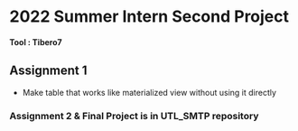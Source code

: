 # 2022 Summer Intern Second Project
#### Tool : Tibero7

## Assignment 1
* Make table that works like materialized view without using it directly

### Assignment 2 & Final Project is in UTL_SMTP repository
